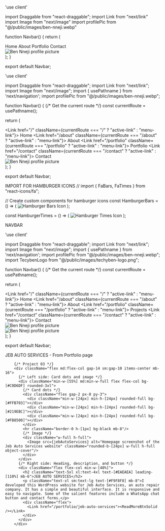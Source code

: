 'use client'

import Draggable from "react-draggable";
import Link from "next/link"
import Image from "next/image"
import profilePic from "@/public/images/ben-nneji.webp"

function Navbar() {
  return (
    <Draggable 
      bounds="parent"
    >
        <nav title="Click and drag to move" className="md:hidden sm:hidden flex items-center gap-10 w-max bg-[#F9F8F8] rounded-r-[110px] text-[#023047] text-base font-medium p-4 cursor-grab">
            <div className="flex flex-col justify-center ml-6">
                <Link href="/" className="hover:text-[#FB8500]">Home</Link>
                <Link href="/about" className="hover:text-[#FB8500]">About</Link>
                <Link href="/portfolio" className="hover:text-[#FB8500]">Portfolio</Link>
                <Link href="/contact" className="hover:text-[#FB8500]">Contact</Link>
            </div>
            <div>
                <div className="max-w-[6em] border-4 border-solid border-[#8ECAE6] rounded-full">
                <Link href="/">
                    <Image src={profilePic} alt="Ben Nneji profile picture" title="Home" className="rounded-full"/>
                </Link>
                </div>
            </div>
        </nav>
    </Draggable>
  );
}

export default Navbar;


'use client'

import Draggable from "react-draggable";
import Link from "next/link";
import Image from "next/image";
import { usePathname } from 'next/navigation';
import profilePic from "@/public/images/ben-nneji.webp";

function Navbar() {
  {/* Get the current route */}
  const currentRoute = usePathname();

  return (
    <Draggable 
      bounds="parent"
      cancel=".menu-link, .profile-picture"
    >
      <nav title="Click and drag to move" className="md:hidden sm:hidden flex items-center gap-10 w-max bg-[#F9F8F8] rounded-r-[110px] text-[#023047] text-base font-medium p-4 cursor-grab">
        <div className="flex flex-col justify-center ml-6">
          <Link href="/" className={currentRoute === "/" ? "active-link" : "menu-link"}>
            Home
          </Link>
          <Link href="/about" className={currentRoute === "/about" ? "active-link" : "menu-link"}>
            About
          </Link> 
          <Link href="/portfolio" className={currentRoute === "/portfolio" ? "active-link" : "menu-link"}>
            Portfolio
          </Link> 
          <Link href="/contact" className={currentRoute === "/contact" ? "active-link" : "menu-link"}>
            Contact
          </Link> 
        </div>
        <div>
          <div className="max-w-[6em] border-4 border-solid border-[#8ECAE6] rounded-full">
            <Link href="/">
              <Image src={profilePic} alt="Ben Nneji profile picture" title="Home" className="profile-picture rounded-full" />
            </Link>
          </div>
        </div>
      </nav>
    </Draggable>
  );
}

export default Navbar;


IMPORT FOR HAMBURGER ICONS
// import { FaBars, FaTimes } from "react-icons/fa";


// Create custom components for hamburger icons
const HamburgerBars = () => (
  <Image src="/images/hamburger-bars-icon.png" alt="Hamburger Bars Icon" width={20} height={20} />
);

const HamburgerTimes = () => (
  <Image src="/images/hamburger-times-icon.png" alt="Hamburger Times Icon" width={20} height={20} />
);


NAVBAR

'use client'

import Draggable from "react-draggable";
import Link from "next/link";
import Image from "next/image";
import { usePathname } from 'next/navigation';
import profilePic from "@/public/images/ben-nneji.webp";
import TecybenLogo from "@/public/images/techyben-logo.png";

function Navbar() {
  {/* Get the current route */}
  const currentRoute = usePathname();

  return (
    <Draggable 
      bounds="parent"
      cancel=".menu-link, .profile-picture"
    >
      <nav title="Click and drag to move" className="md:hidden sm:hidden flex items-center gap-10 w-max bg-[#F9F8F8] rounded-r-[110px] text-[#023047] text-base font-medium p-4 cursor-grab">
        <div className="flex flex-col justify-center min-w-max ml-6">
          <Link href="/" className={currentRoute === "/" ? "active-link" : "menu-link"}>
            Home
          </Link>
          <Link href="/about" className={currentRoute === "/about" ? "active-link" : "menu-link"}>
            About
          </Link> 
          <Link href="/portfolio" className={currentRoute === "/portfolio" ? "active-link" : "menu-link"}>
            Projects
          </Link> 
          <Link href="/contact" className={currentRoute === "/contact" ? "active-link" : "menu-link"}>
            Contact
          </Link> 
        </div>
        <div className="navbar--img-container">
          <div className="navbar--img-wrapper min-w-[6em] min-h-[6em] relative transition-all duration-1000 ease-linear">
            <div className="navbar--img-wrapper-front absolute z-[2] border-4 border-solid border-[#8ECAE6] rounded-full">
              <Link href="/">
                <Image src={profilePic} alt="Ben Nneji profile picture" title="Home" className="profile-picture rounded-full" />
              </Link>
            </div>
            <div className="navbar--img-wrapper-back absolute z-[1] border-4 border-solid border-[#8ECAE6] rounded-full">
              <Link href="/">
                <Image src={TecybenLogo} alt="Ben Nneji profile picture" title="Home" className="profile-picture rounded-full" />
              </Link>
            </div>
          </div>
        </div>
      </nav>
    </Draggable>
  );
}

export default Navbar;


JEB AUTO SERVICES - From Portfolio page

        {/* Project 03 */}
        <div className="flex md:flex-col gap-14 sm:gap-10 items-center mb-16">
          {/* Left side: Card dots and image */}
          <div className="min-w-[55%] md:min-w-full flex flex-col bg-[#C0D6DF] rounded-3xl">
            {/* Card dots */}
            <div className="flex gap-2 px-8 py-3">
              <div className="min-w-[24px] min-h-[24px] rounded-full bg-[#FFB703]"></div>
              <div className="min-w-[24px] min-h-[24px] rounded-full bg-[#219EBC]"></div>
              <div className="min-w-[24px] min-h-[24px] rounded-full bg-[#FB8500]"></div>
            </div>
            <hr className="border-0 h-[1px] bg-black mb-8"/>
            {/* Image */}
            <div className="w-full h-full">
              <Image src={jebAutoServices} alt="Homepage screenshot of the Jeb Auto Services website" className="rounded-b-[24px] w-full h-full object-cover"/>
            </div>
          </div>
          {/* Right side: Heading, description, and button */}
          <div className="flex flex-col min-w-[40%]">
            <h2 className="text-5xl xl:text-4xl text-[#EAEAEA] leading-[110%] mb-6">JEB AUTO SERVICES</h2>
            <p className="text-xl sm:text-lg text-[#F9F8F8] mb-8">I developed this WordPress website for Jeb Auto Services, an auto repair company. It has a simple and beautiful interface. It is responsive and easy to navigate. Some of the salient features include a WhatsApp chat button and contact forms.</p>
            <div className="flex">
              <Link href="/portfolio/jeb-auto-services"><ReadMoreBtnSolid /></Link>
            </div>
          </div>
        </div>